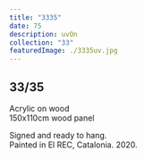 ```yaml
---
title: "3335"
date: 75
description: uvOn
collection: "33"
featuredImage: ./3335uv.jpg
---
```


## 33/35

Acrylic on wood<br/>
150x110cm wood panel

Signed and ready to hang.<br/>
Painted in El REC, Catalonia. 2020.